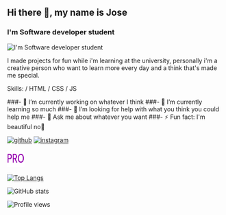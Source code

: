 
## Hi there 👋, my name is Jose
### I'm Software developer student
![I'm Software developer student](https://arturssmirnovs.github.io/github-profile-readme-generator/images/banner.png)

I made projects for fun while i'm learning at the university, personally i'm a creative person who want to learn more every day and a think that's made me special.

Skills:  / HTML / CSS / JS

###- 🔭 I’m currently working on whatever I think 
###- 🌱 I’m currently learning so much 
###- 🤔 I’m looking for help with what you think you could help me 
###- 💬 Ask me about whatever you want 
###- ⚡ Fun fact: I'm beautiful no🧢 


[<img src='https://cdn.jsdelivr.net/npm/simple-icons@3.0.1/icons/github.svg' alt='github' height='40'>](https://github.com/Eljosecito)  [<img src='https://cdn.jsdelivr.net/npm/simple-icons@3.0.1/icons/instagram.svg' alt='instagram' height='40'>](https://www.instagram.com/josecito_ucny/)  

<a href='https://github.com/pricing'><img src='https://raw.githubusercontent.com/acervenky/animated-github-badges/master/assets/pro.gif' width='40' height='40'></a> 

[![Top Langs](https://github-readme-stats.vercel.app/api/top-langs/?username=Eljosecito)](https://github.com/anuraghazra/github-readme-stats)

![GitHub stats](https://github-readme-stats.vercel.app/api?username=Eljosecito&show_icons=true)  

![Profile views](https://gpvc.arturio.dev/Eljosecito)  
